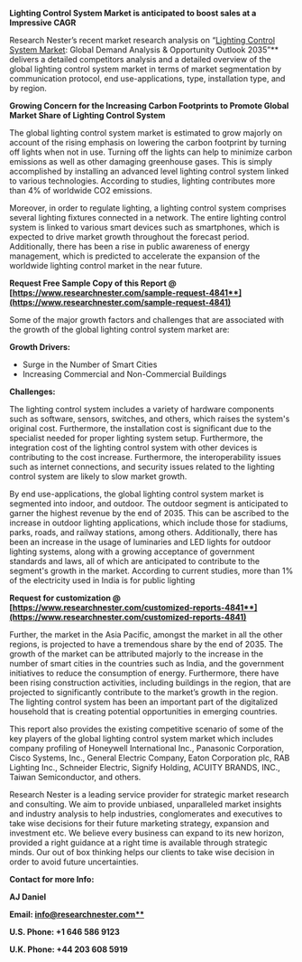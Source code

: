 ﻿**Lighting Control System Market is anticipated to boost sales at a Impressive CAGR**

Research Nester’s recent market research analysis on “[Lighting Control System Market](https://www.researchnester.com/reports/lighting-control-system-market/4841): Global Demand Analysis & Opportunity Outlook 2035”** delivers a detailed competitors analysis and a detailed overview of the global lighting control system market in terms of market segmentation by communication protocol, end use-applications, type, installation type, and by region. 

**Growing Concern for the Increasing Carbon Footprints to Promote Global Market Share of Lighting Control System**

The global lighting control system market is estimated to grow majorly on account of the rising emphasis on lowering the carbon footprint by turning off lights when not in use. Turning off the lights can help to minimize carbon emissions as well as other damaging greenhouse gases. This is simply accomplished by installing an advanced level lighting control system linked to various technologies. According to studies, lighting contributes more than 4% of worldwide CO2 emissions.

Moreover, in order to regulate lighting, a lighting control system comprises several lighting fixtures connected in a network. The entire lighting control system is linked to various smart devices such as smartphones, which is expected to drive market growth throughout the forecast period. Additionally, there has been a rise in public awareness of energy management, which is predicted to accelerate the expansion of the worldwide lighting control market in the near future.

**Request Free Sample Copy of this Report @ [https://www.researchnester.com/sample-request-4841**](https://www.researchnester.com/sample-request-4841)**

Some of the major growth factors and challenges that are associated with the growth of the global lighting control system market are:

**Growth Drivers:**

- Surge in the Number of Smart Cities 
- Increasing Commercial and Non-Commercial Buildings

**Challenges:**

The lighting control system includes a variety of hardware components such as software, sensors, switches, and others, which raises the system's original cost. Furthermore, the installation cost is significant due to the specialist needed for proper lighting system setup. Furthermore, the integration cost of the lighting control system with other devices is contributing to the cost increase. Furthermore, the interoperability issues such as internet connections, and security issues related to the lighting control system are likely to slow market growth. 

By end use-applications, the global lighting control system market is segmented into indoor, and outdoor. The outdoor segment is anticipated to garner the highest revenue by the end of 2035. This can be ascribed to the increase in outdoor lighting applications, which include those for stadiums, parks, roads, and railway stations, among others. Additionally, there has been an increase in the usage of luminaries and LED lights for outdoor lighting systems, along with a growing acceptance of government standards and laws, all of which are anticipated to contribute to the segment's growth in the market. According to current studies, more than 1% of the electricity used in India is for public lighting

**Request for customization @ [https://www.researchnester.com/customized-reports-4841**](https://www.researchnester.com/customized-reports-4841)**

Further, the market in the Asia Pacific, amongst the market in all the other regions, is projected to have a tremendous share by the end of 2035. The growth of the market can be attributed majorly to the increase in the number of smart cities in the countries such as India, and the government initiatives to reduce the consumption of energy. Furthermore, there have been rising construction activities, including buildings in the region, that are projected to significantly contribute to the market’s growth in the region. The lighting control system has been an important part of the digitalized household that is creating potential opportunities in emerging countries.

This report also provides the existing competitive scenario of some of the key players of the global lighting control system market which includes company profiling of Honeywell International Inc., Panasonic Corporation, Cisco Systems, Inc., General Electric Company, Eaton Corporation plc, RAB Lighting Inc., Schneider Electric, Signify Holding, ACUITY BRANDS, INC., Taiwan Semiconductor, and others.

Research Nester is a leading service provider for strategic market research and consulting. We aim to provide unbiased, unparalleled market insights and industry analysis to help industries, conglomerates and executives to take wise decisions for their future marketing strategy, expansion and investment etc. We believe every business can expand to its new horizon, provided a right guidance at a right time is available through strategic minds. Our out of box thinking helps our clients to take wise decision in order to avoid future uncertainties.

**Contact for more Info:**

**AJ Daniel**

**Email: [info@researchnester.com**](mailto:info@researchnester.com)**

**U.S. Phone: +1 646 586 9123** 

**U.K. Phone: +44 203 608 5919**

